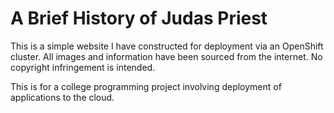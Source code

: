 # A Brief History of Judas Priest

This is a simple website I have constructed for deployment via an OpenShift cluster. 
All images and information have been sourced from the internet.
No copyright infringement is intended.

This is for a college programming project involving deployment of applications to the cloud.
